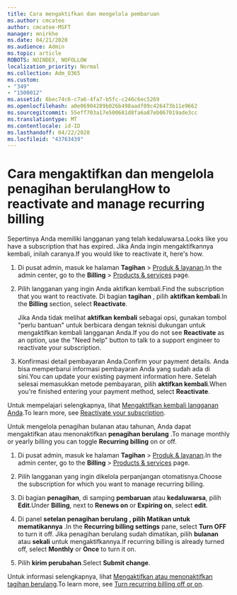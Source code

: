 ```yaml
---
title: Cara mengaktifkan dan mengelola pembaruan
ms.author: cmcatee
author: cmcatee-MSFT
manager: mnirkhe
ms.date: 04/21/2020
ms.audience: Admin
ms.topic: article
ROBOTS: NOINDEX, NOFOLLOW
localization_priority: Normal
ms.collection: Adm_O365
ms.custom:
- "349"
- "1500012"
ms.assetid: 6bec74c6-c7a6-4fa7-b5fc-c246c6ec5269
ms.openlocfilehash: a0e06904289b026b498aadf09c426473b11e9662
ms.sourcegitcommit: 55eff703a17e500681d8fa6a87eb067019ade3cc
ms.translationtype: MT
ms.contentlocale: id-ID
ms.lasthandoff: 04/22/2020
ms.locfileid: "43763439"
---
```

# <a name="how-to-reactivate-and-manage-recurring-billing"></a><span data-ttu-id="72212-102">Cara mengaktifkan dan mengelola penagihan berulang</span><span class="sxs-lookup"><span data-stu-id="72212-102">How to reactivate and manage recurring billing</span></span>

<span data-ttu-id="72212-103">Sepertinya Anda memiliki langganan yang telah kedaluwarsa.</span><span class="sxs-lookup"><span data-stu-id="72212-103">Looks like you have a subscription that has expired.</span></span> <span data-ttu-id="72212-104">Jika Anda ingin mengaktifkannya kembali, inilah caranya.</span><span class="sxs-lookup"><span data-stu-id="72212-104">If you would like to reactivate it, here's how.</span></span>
  
1. <span data-ttu-id="72212-105">Di pusat admin, masuk ke halaman **Tagihan** \> [Produk & layanan](https://go.microsoft.com/fwlink/p/?linkid=842054).</span><span class="sxs-lookup"><span data-stu-id="72212-105">In the admin center, go to the **Billing** \> [Products & services](https://go.microsoft.com/fwlink/p/?linkid=842054) page.</span></span>

2. <span data-ttu-id="72212-106">Pilih langganan yang ingin Anda aktifkan kembali.</span><span class="sxs-lookup"><span data-stu-id="72212-106">Find the subscription that you want to reactivate.</span></span> <span data-ttu-id="72212-107">Di bagian **tagihan** , pilih **aktifkan kembali**.</span><span class="sxs-lookup"><span data-stu-id="72212-107">In the **Billing** section, select  **Reactivate**.</span></span>

    <span data-ttu-id="72212-108">Jika Anda tidak melihat **aktifkan kembali** sebagai opsi, gunakan tombol "perlu bantuan" untuk berbicara dengan teknisi dukungan untuk mengaktifkan kembali langganan Anda.</span><span class="sxs-lookup"><span data-stu-id="72212-108">If you do not see **Reactivate** as an option, use the "Need help" button to talk to a support engineer to reactivate your subscription.</span></span>

3. <span data-ttu-id="72212-109">Konfirmasi detail pembayaran Anda.</span><span class="sxs-lookup"><span data-stu-id="72212-109">Confirm your payment details.</span></span> <span data-ttu-id="72212-110">Anda bisa memperbarui informasi pembayaran Anda yang sudah ada di sini.</span><span class="sxs-lookup"><span data-stu-id="72212-110">You can update your existing payment information here.</span></span> <span data-ttu-id="72212-111">Setelah selesai memasukkan metode pembayaran, pilih **aktifkan kembali**.</span><span class="sxs-lookup"><span data-stu-id="72212-111">When you're finished entering your payment method, select **Reactivate**.</span></span>

<span data-ttu-id="72212-112">Untuk mempelajari selengkapnya, lihat [Mengaktifkan kembali langganan Anda](https://docs.microsoft.com//office365/admin/subscriptions-and-billing/reactivate-your-subscription).</span><span class="sxs-lookup"><span data-stu-id="72212-112">To learn more, see [Reactivate your subscription](https://docs.microsoft.com//office365/admin/subscriptions-and-billing/reactivate-your-subscription).</span></span> 

<span data-ttu-id="72212-113">Untuk mengelola penagihan bulanan atau tahunan, Anda dapat mengaktifkan atau menonaktifkan **penagihan berulang** .</span><span class="sxs-lookup"><span data-stu-id="72212-113">To manage monthly or yearly billing you can toggle **Recurring billing** on or off.</span></span>
  
1. <span data-ttu-id="72212-114">Di pusat admin, masuk ke halaman **Tagihan** \> [Produk & layanan](https://go.microsoft.com/fwlink/p/?linkid=842054).</span><span class="sxs-lookup"><span data-stu-id="72212-114">In the admin center, go to the **Billing** \> [Products & services](https://go.microsoft.com/fwlink/p/?linkid=842054) page.</span></span>

2. <span data-ttu-id="72212-115">Pilih langganan yang ingin dikelola perpanjangan otomatisnya.</span><span class="sxs-lookup"><span data-stu-id="72212-115">Choose the subscription for which you want to manage recurring billing.</span></span>

3. <span data-ttu-id="72212-116">Di bagian **penagihan**, di samping **pembaruan** atau **kedaluwarsa**, pilih **Edit**.</span><span class="sxs-lookup"><span data-stu-id="72212-116">Under **Billing**, next to **Renews on** or **Expiring on**, select **edit**.</span></span>

4. <span data-ttu-id="72212-117">Di panel **setelan penagihan berulang** **, pilih Matikan untuk mematikannya** .</span><span class="sxs-lookup"><span data-stu-id="72212-117">In the **Recurring billing settings** pane, select **Turn OFF** to turn it off.</span></span> <span data-ttu-id="72212-118">Jika penagihan berulang sudah dimatikan, pilih **bulanan** atau **sekali** untuk mengaktifkannya.</span><span class="sxs-lookup"><span data-stu-id="72212-118">If recurring billing is already turned off, select **Monthly** or **Once** to turn it on.</span></span>

5. <span data-ttu-id="72212-119">Pilih **kirim perubahan**.</span><span class="sxs-lookup"><span data-stu-id="72212-119">Select **Submit change**.</span></span>

<span data-ttu-id="72212-120">Untuk informasi selengkapnya, lihat [Mengaktifkan atau menonaktifkan tagihan berulang](https://docs.microsoft.com/office365/admin/subscriptions-and-billing/renew-your-subscription#turn-recurring-billing-off-or-on).</span><span class="sxs-lookup"><span data-stu-id="72212-120">To learn more, see [Turn recurring billing off or on](https://docs.microsoft.com/office365/admin/subscriptions-and-billing/renew-your-subscription#turn-recurring-billing-off-or-on).</span></span>